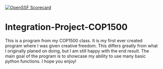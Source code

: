 [![OpenSSF Scorecard](https://api.securityscorecards.dev/projects/github.com/{John-Holik}/{Integration-Project-COP1500}/badge)](https://securityscorecards.dev/viewer/?uri=github.com/{John-Holik}/{Integration-Project-COP1500})
# Integration-Project-COP1500
This is a program from my COP1500 class. It is my first ever created program where I was given creative freedom. 
This differs greatly from what I originally planed on doing, but I am still happy with the end result.
The main goal of the program is to showcase my ability to use many basic python functions.
I hope you enjoy!
